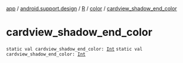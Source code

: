[app](../../../index.md) / [android.support.design](../../index.md) / [R](../index.md) / [color](index.md) / [cardview_shadow_end_color](./cardview_shadow_end_color.md)

# cardview_shadow_end_color

`static val cardview_shadow_end_color: `[`Int`](https://kotlinlang.org/api/latest/jvm/stdlib/kotlin/-int/index.html)
`static val cardview_shadow_end_color: `[`Int`](https://kotlinlang.org/api/latest/jvm/stdlib/kotlin/-int/index.html)